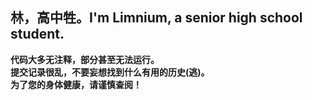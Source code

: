 ## 林，高中牲。I'm Limnium, a senior high school student.

**代码大多无注释，部分甚至无法运行。<br>提交记录很乱，不要妄想找到什么有用的历史(逃)。<br>为了您的身体健康，请谨慎查阅！<br>**